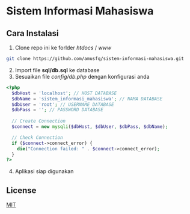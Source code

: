 # Sistem Informasi Mahasiswa

## Cara Instalasi
1. Clone repo ini ke forlder _htdocs_ / _www_
``` bash
git clone https://github.com/amusfq/sistem-informasi-mahasiswa.git
```
2. Import file __sql/db.sql__ ke database
3. Sesuaikan file _config/db.php_ dengan konfigurasi anda

```php
<?php
  $dbHost = 'localhost'; // HOST DATABASE
  $dbName = 'sistem_informasi_mahasiswa'; // NAMA DATABASE
  $dbUser = 'root'; // USERNAME DATABASE
  $dbPass = ''; // PASSWORD DATABASE
  
  // Create Connection
  $connect = new mysqli($dbHost, $dbUser, $dbPass, $dbName);

  // Check Connection
  if ($connect->connect_error) {
    die("Connection failed: " . $connect->connect_error);
  }
?>
```
4. Aplikasi siap digunakan

## License
[MIT](https://choosealicense.com/licenses/mit/)